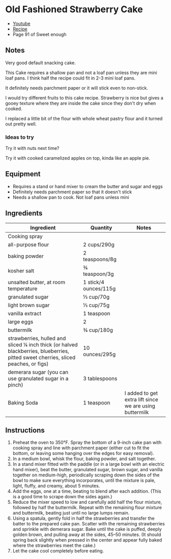 # Old Fashioned Strawberry Cake

- [Youtube](https://youtu.be/b1m6TtfmFx0?si=Ndqca3olbguj64o-)
- [Recipe](https://anewsletter.alisoneroman.com/p/old-fashioned-strawberry-cake-video)
- Page 91 of Sweet enough

## Notes

Very good default snacking cake.

This Cake requires a shallow pan and not a loaf pan unless they are mini loaf pans. I think half the recipe could fit in 2-3 mini loaf pans.

It definitely needs parchment paper or it will stick even to non-stick.

I would try different fruits to this cake recipe. Strawberry is nice but gives a gooey texture where they are inside the cake since they don't dry when cooked. 

I replaced a little bit of the flour with whole wheat pastry flour and it turned out pretty well.

### Ideas to try

Try it with nuts next time?

Try it with cooked caramelized apples on top, kinda like an apple pie.

## Equipment

* Requires a stand or hand mixer to cream the butter and sugar and eggs
* Definitely needs parchment paper so that it doesn't stick
* Needs a shallow pan to cook. Not loaf pans unless mini

## Ingredients

|Ingredient|Quantity|Notes|
|---|---|---|
|Cooking spray|
|all-purpose flour|2 cups/290g|
|baking powder|2 teaspoons/8g|
|kosher salt|¾ teaspoon/3g|
|unsalted butter, at room temperature|1 stick/4 ounces/115g|
|granulated sugar|⅓ cup/70g|
|light brown sugar|⅓ cup/75g|
|vanilla extract|1 teaspoon|
|large eggs|2|
|buttermilk|¾ cup/180g|
|strawberries, hulled and sliced ¼ inch thick (or halved blackberries, blueberries, pitted sweet cherries, sliced peaches, or figs)|10 ounces/295g|
|demerara sugar (you can use granulated sugar in a pinch)|3 tablespoons|
|Baking Soda|1 teaspoon|I added to get extra lift since we are using buttermilk|

## Instructions

1. Preheat the oven to 350°F. Spray the bottom of a 9-inch cake pan with cooking spray and line with parchment paper (either cut to fit the bottom, or leaving some hanging over the edges for easy removal). 
2. In a medium bowl, whisk the flour, baking powder, and salt together. 
3. In a stand mixer fitted with the paddle (or in a large bowl with an electric hand mixer), beat the butter, granulated sugar, brown sugar, and vanilla together on medium-high, periodically scraping down the sides of the bowl to make sure everything incorporates, until the mixture is pale, light, fluffy, and creamy, about 5 minutes. 
4. Add the eggs, one at a time, beating to blend after each addition. (This is a good time to scrape down the sides again.) 
5. Reduce the mixer speed to low and carefully add half the flour mixture, followed by half the buttermilk. Repeat with the remaining flour mixture and buttermilk, beating just until no large lumps remain. 
6. Using a spatula, gently fold in half the strawberries and transfer the batter to the prepared cake pan. Scatter with the remaining strawberries and sprinkle with demerara sugar. Bake until the cake is puffed, deeply golden brown, and pulling away at the sides, 45–50 minutes. (It should spring back slightly when pressed in the center and appear fully baked where the strawberries meet the cake.) 
7. Let the cake cool completely before eating.
